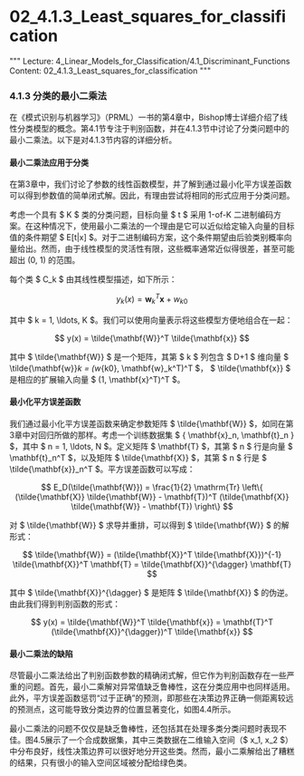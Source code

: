 # 02_4.1.3_Least_squares_for_classification

"""
Lecture: 4_Linear_Models_for_Classification/4.1_Discriminant_Functions
Content: 02_4.1.3_Least_squares_for_classification
"""

### 4.1.3 分类的最小二乘法

在《模式识别与机器学习》（PRML）一书的第4章中，Bishop博士详细介绍了线性分类模型的概念。第4.1节专注于判别函数，并在4.1.3节中讨论了分类问题中的最小二乘法。以下是对4.1.3节内容的详细分析。

#### 最小二乘法应用于分类

在第3章中，我们讨论了参数的线性函数模型，并了解到通过最小化平方误差函数可以得到参数值的简单闭式解。因此，有理由尝试将相同的形式应用于分类问题。

考虑一个具有 $ K $ 类的分类问题，目标向量 $ t $ 采用 1-of-K 二进制编码方案。在这种情况下，使用最小二乘法的一个理由是它可以近似给定输入向量的目标值的条件期望 $ E[t|x] $。对于二进制编码方案，这个条件期望由后验类别概率向量给出。然而，由于线性模型的灵活性有限，这些概率通常近似得很差，甚至可能超出 (0, 1) 的范围。

每个类 $ C_k $ 由其线性模型描述，如下所示：

$$ y_k(x) = \mathbf{w}_k^T \mathbf{x} + w_{k0} $$

其中 $ k = 1, \ldots, K $。我们可以使用向量表示将这些模型方便地组合在一起：

$$ y(x) = \tilde{\mathbf{W}}^T \tilde{\mathbf{x}} $$

其中 $ \tilde{\mathbf{W}} $ 是一个矩阵，其第 $ k $ 列包含 $ D+1 $ 维向量 $ \tilde{\mathbf{w}}_k = (w_{k0}, \mathbf{w}_k^T)^T $， $ \tilde{\mathbf{x}} $ 是相应的扩展输入向量 $ (1, \mathbf{x}^T)^T $。

#### 最小化平方误差函数

我们通过最小化平方误差函数来确定参数矩阵 $ \tilde{\mathbf{W}} $，如同在第3章中对回归所做的那样。考虑一个训练数据集 $ \{ \mathbf{x}_n, \mathbf{t}_n \} $，其中 $ n = 1, \ldots, N $。定义矩阵 $ \mathbf{T} $，其第 $ n $ 行是向量 $ \mathbf{t}_n^T $，以及矩阵 $ \tilde{\mathbf{X}} $，其第 $ n $ 行是 $ \tilde{\mathbf{x}}_n^T $。平方误差函数可以写成：

$$ E_D(\tilde{\mathbf{W}}) = \frac{1}{2} \mathrm{Tr} \left\{ (\tilde{\mathbf{X}} \tilde{\mathbf{W}} - \mathbf{T})^T (\tilde{\mathbf{X}} \tilde{\mathbf{W}} - \mathbf{T}) \right\} $$

对 $ \tilde{\mathbf{W}} $ 求导并重排，可以得到 $ \tilde{\mathbf{W}} $ 的解形式：

$$ \tilde{\mathbf{W}} = (\tilde{\mathbf{X}}^T \tilde{\mathbf{X}})^{-1} \tilde{\mathbf{X}}^T \mathbf{T} = \tilde{\mathbf{X}}^{\dagger} \mathbf{T} $$

其中 $ \tilde{\mathbf{X}}^{\dagger} $ 是矩阵 $ \tilde{\mathbf{X}} $ 的伪逆。由此我们得到判别函数的形式：

$$ y(x) = \tilde{\mathbf{W}}^T \tilde{\mathbf{x}} = \mathbf{T}^T (\tilde{\mathbf{X}}^{\dagger})^T \tilde{\mathbf{x}} $$

#### 最小二乘法的缺陷

尽管最小二乘法给出了判别函数参数的精确闭式解，但它作为判别函数存在一些严重的问题。首先，最小二乘解对异常值缺乏鲁棒性，这在分类应用中也同样适用。此外，平方误差函数惩罚“过于正确”的预测，即那些在决策边界正确一侧距离较远的预测点，这可能导致分类边界的位置显著变化，如图4.4所示。

最小二乘法的问题不仅仅是缺乏鲁棒性，还包括其在处理多类分类问题时表现不佳。图4.5展示了一个合成数据集，其中三类数据在二维输入空间（$ x_1, x_2 $）中分布良好，线性决策边界可以很好地分开这些类。然而，最小二乘解给出了糟糕的结果，只有很小的输入空间区域被分配给绿色类。
